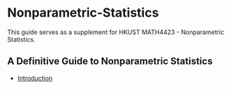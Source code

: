 # Nonparametric-Statistics

This guide serves as a supplement for HKUST MATH4423 - Nonparametric Statistics.

## A Definitive Guide to Nonparametric Statistics

- [Introduction](Introduction)
